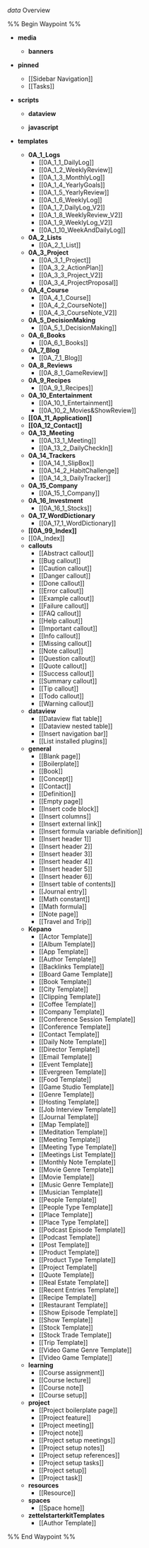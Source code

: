 _data_ Overview

%% Begin Waypoint %%
- **media**
	- **banners**

- **pinned**
	- [[Sidebar Navigation]]
	- [[Tasks]]
- **scripts**
	- **dataview**

	- **javascript**

- **templates**
	- **0A_1_Logs**
		- [[0A_1_1_DailyLog]]
		- [[0A_1_2_WeeklyReview]]
		- [[0A_1_3_MonthlyLog]]
		- [[0A_1_4_YearlyGoals]]
		- [[0A_1_5_YearlyReview]]
		- [[0A_1_6_WeeklyLog]]
		- [[0A_1_7_DailyLog_V2]]
		- [[0A_1_8_WeeklyReview_V2]]
		- [[0A_1_9_WeeklyLog_V2]]
		- [[0A_1_10_WeekAndDailyLog]]
	- **0A_2_Lists**
		- [[0A_2_1_List]]
	- **0A_3_Project**
		- [[0A_3_1_Project]]
		- [[0A_3_2_ActionPlan]]
		- [[0A_3_3_Project_V2]]
		- [[0A_3_4_ProjectProposal]]
	- **0A_4_Course**
		- [[0A_4_1_Course]]
		- [[0A_4_2_CourseNote]]
		- [[0A_4_3_CourseNote_V2]]
	- **0A_5_DecisionMaking**
		- [[0A_5_1_DecisionMaking]]
	- **0A_6_Books**
		- [[0A_6_1_Books]]
	- **0A_7_Blog**
		- [[0A_7_1_Blog]]
	- **0A_8_Reviews**
		- [[0A_8_1_GameReview]]
	- **0A_9_Recipes**
		- [[0A_9_1_Recipes]]
	- **0A_10_Entertainment**
		- [[0A_10_1_Entertainment]]
		- [[0A_10_2_Movies&ShowReview]]
	- **[[0A_11_Application]]**
	- **[[0A_12_Contact]]**
	- **0A_13_Meeting**
		- [[0A_13_1_Meeting]]
		- [[0A_13_2_DailyCheckIn]]
	- **0A_14_Trackers**
		- [[0A_14_1_SlipBox]]
		- [[0A_14_2_HabitChallenge]]
		- [[0A_14_3_DailyTracker]]
	- **0A_15_Company**
		- [[0A_15_1_Company]]
	- **0A_16_Investment**
		- [[0A_16_1_Stocks]]
	- **0A_17_WordDictionary**
		- [[0A_17_1_WordDictionary]]
	- **[[0A_99_Index]]**
	- [[0A_Index]]
	- **callouts**
		- [[Abstract callout]]
		- [[Bug callout]]
		- [[Caution callout]]
		- [[Danger callout]]
		- [[Done callout]]
		- [[Error callout]]
		- [[Example callout]]
		- [[Failure callout]]
		- [[FAQ callout]]
		- [[Help callout]]
		- [[Important callout]]
		- [[Info callout]]
		- [[Missing callout]]
		- [[Note callout]]
		- [[Question callout]]
		- [[Quote callout]]
		- [[Success callout]]
		- [[Summary callout]]
		- [[Tip callout]]
		- [[Todo callout]]
		- [[Warning callout]]
	- **dataview**
		- [[Dataview flat table]]
		- [[Dataview nested table]]
		- [[Insert navigation bar]]
		- [[List installed plugins]]
	- **general**
		- [[Blank page]]
		- [[Boilerplate]]
		- [[Book]]
		- [[Concept]]
		- [[Contact]]
		- [[Definition]]
		- [[Empty page]]
		- [[Insert code block]]
		- [[Insert columns]]
		- [[Insert external link]]
		- [[Insert formula variable definition]]
		- [[Insert header 1]]
		- [[Insert header 2]]
		- [[Insert header 3]]
		- [[Insert header 4]]
		- [[Insert header 5]]
		- [[Insert header 6]]
		- [[Insert table of contents]]
		- [[Journal entry]]
		- [[Math constant]]
		- [[Math formula]]
		- [[Note page]]
		- [[Travel and Trip]]
	- **Kepano**
		- [[Actor Template]]
		- [[Album Template]]
		- [[App Template]]
		- [[Author Template]]
		- [[Backlinks Template]]
		- [[Board Game Template]]
		- [[Book Template]]
		- [[City Template]]
		- [[Clipping Template]]
		- [[Coffee Template]]
		- [[Company Template]]
		- [[Conference Session Template]]
		- [[Conference Template]]
		- [[Contact Template]]
		- [[Daily Note Template]]
		- [[Director Template]]
		- [[Email Template]]
		- [[Event Template]]
		- [[Evergreen Template]]
		- [[Food Template]]
		- [[Game Studio Template]]
		- [[Genre Template]]
		- [[Hosting Template]]
		- [[Job Interview Template]]
		- [[Journal Template]]
		- [[Map Template]]
		- [[Meditation Template]]
		- [[Meeting Template]]
		- [[Meeting Type Template]]
		- [[Meetings List Template]]
		- [[Monthly Note Template]]
		- [[Movie Genre Template]]
		- [[Movie Template]]
		- [[Music Genre Template]]
		- [[Musician Template]]
		- [[People Template]]
		- [[People Type Template]]
		- [[Place Template]]
		- [[Place Type Template]]
		- [[Podcast Episode Template]]
		- [[Podcast Template]]
		- [[Post Template]]
		- [[Product Template]]
		- [[Product Type Template]]
		- [[Project Template]]
		- [[Quote Template]]
		- [[Real Estate Template]]
		- [[Recent Entries Template]]
		- [[Recipe Template]]
		- [[Restaurant Template]]
		- [[Show Episode Template]]
		- [[Show Template]]
		- [[Stock Template]]
		- [[Stock Trade Template]]
		- [[Trip Template]]
		- [[Video Game Genre Template]]
		- [[Video Game Template]]
	- **learning**
		- [[Course assignment]]
		- [[Course lecture]]
		- [[Course note]]
		- [[Course setup]]
	- **project**
		- [[Project boilerplate page]]
		- [[Project feature]]
		- [[Project meeting]]
		- [[Project note]]
		- [[Project setup meetings]]
		- [[Project setup notes]]
		- [[Project setup references]]
		- [[Project setup tasks]]
		- [[Project setup]]
		- [[Project task]]
	- **resources**
		- [[Resource]]
	- **spaces**
		- [[Space home]]
	- **zettelstarterkitTemplates**
		- [[Author Template]]

%% End Waypoint %%